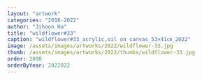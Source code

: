 ```yaml
---
layout: "artwork"
categories: "2018-2022"
author: "Jihoon Ha"
title: "wildflower#33"
caption: "wildflower#33_acrylic,oil on canvas_53×41㎝_2022"
image: /assets/images/artworks/2022/wildflower-33.jpg
thumb: /assets/images/artworks/2022/thumbs/wildflower-33.jpg
order: 2098
orderByYear: 2022022
---
```

